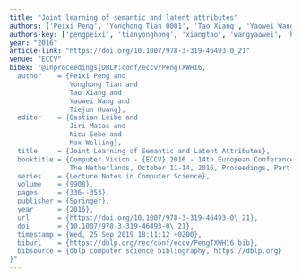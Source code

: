 ```yaml
---
title: "Joint learning of semantic and latent attributes"
authors: ['Peixi Peng', 'Yonghong Tian 0001', 'Tao Xiang', 'Yaowei Wang', 'Tiejun Huang']
authors-key: ['pengpeixi', 'tianyonghong', 'xiangtao', 'wangyaowei', 'huangtiejun']
year: "2016"
article-link: "https://doi.org/10.1007/978-3-319-46493-0_21"
venue: "ECCV"
bibex: "@inproceedings{DBLP:conf/eccv/PengTXWH16,
  author    = {Peixi Peng and
               Yonghong Tian and
               Tao Xiang and
               Yaowei Wang and
               Tiejun Huang},
  editor    = {Bastian Leibe and
               Jiri Matas and
               Nicu Sebe and
               Max Welling},
  title     = {Joint Learning of Semantic and Latent Attributes},
  booktitle = {Computer Vision - {ECCV} 2016 - 14th European Conference, Amsterdam,
               The Netherlands, October 11-14, 2016, Proceedings, Part {IV}},
  series    = {Lecture Notes in Computer Science},
  volume    = {9908},
  pages     = {336--353},
  publisher = {Springer},
  year      = {2016},
  url       = {https://doi.org/10.1007/978-3-319-46493-0\_21},
  doi       = {10.1007/978-3-319-46493-0\_21},
  timestamp = {Wed, 25 Sep 2019 18:11:12 +0200},
  biburl    = {https://dblp.org/rec/conf/eccv/PengTXWH16.bib},
  bibsource = {dblp computer science bibliography, https://dblp.org}
}"
---
```

